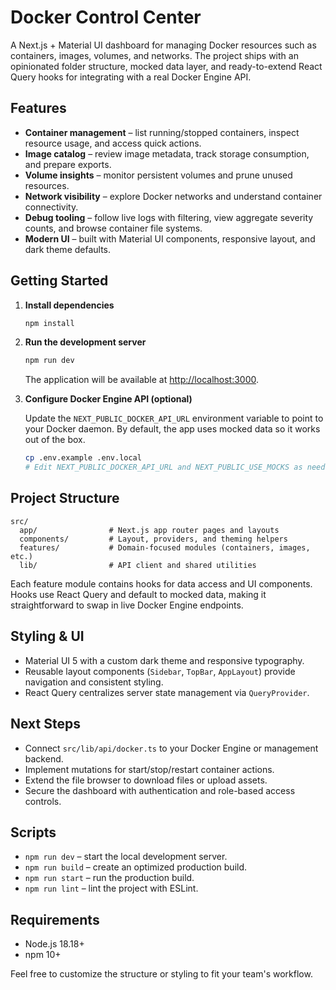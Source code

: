 # Docker Control Center

A Next.js + Material UI dashboard for managing Docker resources such as containers, images, volumes, and networks. The project ships with an opinionated folder structure, mocked data layer, and ready-to-extend React Query hooks for integrating with a real Docker Engine API.

## Features

- **Container management** – list running/stopped containers, inspect resource usage, and access quick actions.
- **Image catalog** – review image metadata, track storage consumption, and prepare exports.
- **Volume insights** – monitor persistent volumes and prune unused resources.
- **Network visibility** – explore Docker networks and understand container connectivity.
- **Debug tooling** – follow live logs with filtering, view aggregate severity counts, and browse container file systems.
- **Modern UI** – built with Material UI components, responsive layout, and dark theme defaults.

## Getting Started

1. **Install dependencies**

   ```bash
   npm install
   ```

2. **Run the development server**

   ```bash
   npm run dev
   ```

   The application will be available at [http://localhost:3000](http://localhost:3000).

3. **Configure Docker Engine API (optional)**

   Update the `NEXT_PUBLIC_DOCKER_API_URL` environment variable to point to your Docker daemon. By default, the app uses mocked data so it works out of the box.

   ```bash
   cp .env.example .env.local
   # Edit NEXT_PUBLIC_DOCKER_API_URL and NEXT_PUBLIC_USE_MOCKS as needed
   ```

## Project Structure

```
src/
  app/                # Next.js app router pages and layouts
  components/         # Layout, providers, and theming helpers
  features/           # Domain-focused modules (containers, images, etc.)
  lib/                # API client and shared utilities
```

Each feature module contains hooks for data access and UI components. Hooks use React Query and default to mocked data, making it straightforward to swap in live Docker Engine endpoints.

## Styling & UI

- Material UI 5 with a custom dark theme and responsive typography.
- Reusable layout components (`Sidebar`, `TopBar`, `AppLayout`) provide navigation and consistent styling.
- React Query centralizes server state management via `QueryProvider`.

## Next Steps

- Connect `src/lib/api/docker.ts` to your Docker Engine or management backend.
- Implement mutations for start/stop/restart container actions.
- Extend the file browser to download files or upload assets.
- Secure the dashboard with authentication and role-based access controls.

## Scripts

- `npm run dev` – start the local development server.
- `npm run build` – create an optimized production build.
- `npm run start` – run the production build.
- `npm run lint` – lint the project with ESLint.

## Requirements

- Node.js 18.18+
- npm 10+

Feel free to customize the structure or styling to fit your team's workflow.
